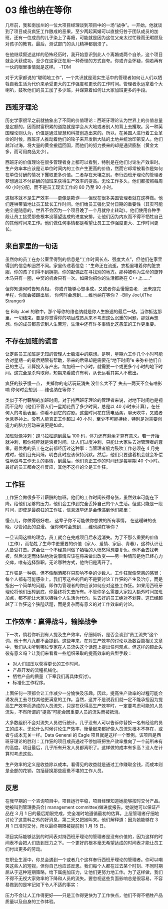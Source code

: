 # 03 维也纳在等你

几年前，我和南加州的一位大项目经理谈到项目中的一场“战争”。一开始，他就谈到了项目成员疯狂工作酿成的恶果。至少两起离婚可以直接归咎于团队成员的加班，还有一位成员的儿子染上了毒瘾，可能就是因为这位父亲太过忙碌而无暇顾及对孩子的教育。最后，测试部门的头儿精神都崩溃了。

在他继续叙述这样的恐怖经历时，我开始意识到此人个离婚或两个自杀，这个项目就会大获成功，至少在这家正在用一种奇怪的方式自夸。你或许会怀疑，倘若再有一伙的眼里事情就是这样。
-TDM

对于大家都说的“聪明地工作”，一个共识就是现实生活中的管理者如何让人们以牺牲自我生活为代价来承受更大的工作强度和更长的工作时间。管理者永远拿着个大喇叭，鼓吹他们的员工加了多少班，并谋算着如何让大家加班更多的手段。

## 西班牙理沦

历史学家很早之前就抽象出了不同的价值理论：西班牙理论认为世界上的价值总量是定额的，因而财富积累的道路就是学会从大地或者别人的背上去攫取。另一种英国理论则认为，价值是通过智慧和科技创造出来的。所以，在英国人进行着工业革命的时候，西班牙人推动着他们的轮子来开发新大陆的土地并统治印第安人。他们越洋过海，将大量的黄金搬运回国，而他们的努力换来的却是通货膨胀（黄金太多，而可用商品太少）。

西班牙的价值理论在很多管理者身上都可以看到，特别是在他们讨论生产效率时。生产效率本应该是让单位时间内的工作产生更高的价值，然而它却常被看作是如何在单位付酬的情况下攫取更多价值。二者存在天壤之别。奉行西班牙理论的管理者梦想通过不付薪酬的加班来获得生产效率的提高。无论工作多久，他们都按照每周 40 小时分配，而不是员工现实工作的 80 乃至 90 小时。

这根本就不是生产效率——更像是欺诈——但现在很多美国管理者就在这样做。他们连哄带骗地让员工延长工作时间。他们给员工强化交付日期的重要性（其实可能完全是随意的，世界不会因为一个项目晚了一个月就停止转动）。他们使用各种手段让员工接受那些根本没蓿望达成的进度安排，让他们因为内疚而不得不牺牲自己的其他时间来工作。他们做任何事情都是希望让员工工作强度更大、工作时间更长。

## 来自家里的一句话

虽然你的员工在办公室里得到的信息是“工作时间长点、强度大点”，但他们在家里得到的信息却迥然不同。家里传递着信息：“生命正在流逝。衣柜里堆着你的脏衣服，你的孩子们得不到拥抱，你的配偶正在寻找别的地方。那种被称为生命的旋转木马只有一圈，中奖的机会只有一次。如果你把你的生活都耗在 C++上……”

但你知道何时告知真相，
你或许能够心想事成，又或者你会慢慢变老．
还未跑完半程，你就会被踢出局，
你何时会想到……维也纳在等你？
-Billy Joel,《The Stranger》

在 Billy Joel 的歌中，那个等你的维也纳就是你人生旅途的最后一站。当你抵达那里，一切结束。要是你觉得你的项目成员从来不考虑这么沉重的问题，那就再想想。你的成员都意识到人生苦短，生活中还有许多事情比这愚笨的工作更重要。

## 不存在加班的谎言

让定薪员工加班是无知的管理人士脑海中的臆想。是啊，星期六工作几个小时可能会对星期一的最后期限有帮助，带来的后果却是需要花“地下时间”e 来弥补他们自己的生活。计算投入与产出，每加班一个小时，就需要一个或更多个小时的地下时间。这完全是杀鸡取卵，短期来看或许有利，从长远看其实人不敷出。

疯狂的孩子慢一点，
关掉你的电话玩玩消失
没什么大不了 失去一两天不会有啥影响
你何时会想到……维也纳在等你？

类似于不付薪酬的加班时间，对于持西班牙理论的管理者来说，对地下时间也是视而不见的（他们不管人们一星期花费了多少时间，总是以 40 小时来计算）。在任何人的考勤表里，你看不到它的踪影。这些时间花在煲电话粥，聊天吹牛，又或者休息养神上。没有人能真正工作超过 40 小时，至少不可能持续，特别是对需要创造力的脑力劳动来说更是如此。

加班就像冲刺：跑马拉松跑到最后 100 码，体力还有剩余才算有意义。若一开始就冲刺，那你纯粹就是浪费时间。让人们过度冲刺，只能让大家失去对管理者的尊重。最优秀的员工在之前都经历过这种事：当管理者极力鼓吹工作必须在 4 月完成时，他们目光闪烁，明白此时应该保持沉默。然后，他们只要逮着机会就会补偿性地做与工作无关的事情，到最后，他们真正工作的时间还是每星期 40 个小时。最好的员工都会这样反应，其他不这样的全是工作狂。

## 工作狂

工作狂会做很多不计薪酬的加班。他们的工作时间长得夸张，虽然效率可能在下降。给他们足够的压力，他们会工作到完全丢掉自己的个人生活。但这只能是一段时间，即使是最疯狂的工作狂，信息迟早还是会传递到他们那里：

慢点儿，你做得很好啦，
这辈子你不可能做你想做的所有事情。
在这暧昧的夜晚，尽管如此的浪漫。
但你何时会想到……维也纳在等你？

一旦认同这样的理念，员工就会在完成项目后永远消失。为了不那么重要的价值（工作），而牺牲了生命中更重要的价值（家人、爱情、家庭、青春），这种认识让人备受打击。这会让一个不经意间做了牺牲的人愤怒得想要复仇。他不会去找老板，然后淡定而体贴地劝说事情应该在将来做出改变——另一种情形是他已经心力交瘁，唯有选择辞职。无论哪种方式，他终归是离开了。

工作狂是一种病，但不像酗酒那样只影响不幸的少数人。工作狂就像常患的感冒：每个人都有可能感染上。我们写这些的目的不是要讨论工作狂的产生及治疗，而是指出一个简单的问题，即作为管理者的你应该如何应对这些工作狂。如果用西班牙理论将他们压榨到底，你最终将失去所有。不管你多么需要大家投入额外时间加班加点，都不能让大家以牺牲个人生活为代价。失去好的员工绝对不划算。这已经超越了工作狂这个狭隘话题，而是复杂而有意义的对工作效率的讨论。

## 工作效率：赢得战斗，输掉战争

下一次，倘若你听到有人提及生产效率，仔细倾听，是否会谈到“员工流失”这个词。他十有八九都不会提到。这些年来，在对生产效率的讨论以及数百篇相关文章中，我们从未听到哪位专家在人员流失这个话题上提出任何观点。但这样的顾此失彼有意义吗？让我们来看看一些组织采取的提高效率的典型手段：

- 对人们加压以获得更长的工作时间。
- 产品开发的流程机械化。
- 牺牲产品的质量（下章我们再具体探讨）。
- 标准化工作程序。

上面任何一项都会让工作减少一分愉快及乐趣。因此，提高生产效率的过程可能会诱发员工去寻找其他更满意的工作。当然，这并不是说我们就一定不能承担因为提高生产效率而造成的人员流失，只是在获得高生产效率时，一定要考虑可能的人员流失，不然所谓的“提高”可能会因重要人员的流失而被抵消。

大多数组织不会对流失人员进行统计。几乎没有人可以告诉你替换一名有经验的员工的成本。无论什么时候讨论生产效率，衡量起来都好像人员流失根本不存在，或者与成本无关一样。Data General 的 Eagle 项目就是这样一个案例。该项目是西班牙理论的胜利：工作狂的项目成员通过不停加班把生产效率推向了一个前所未有的高度。项目最后，几乎所有开发人员都离职了。这样做的成本有多高？没人在计算时考虑这些。

生产效率的定义是收益除以成本。看得见的收益就是通过工作赚取金钱，而成本则是全部的花销，包括替换那些疲惫不堪的工作人员。

## 反思

在我早期的一个咨询项目中，项目运行平稳，项目经理知道她能够按时交付产品。她被叫到管理委员会( management committee)做进度报告。她说她可以保证产品在 3 月 1 日的最后期限完成，完全准时地遵循最初的估算。上层管理者仔细地讨论了这意料之外的好消息，第二天又把她叫来。他们解释道：因为她能够在 3 月 1 日准时交付，所以最终期限被提前到 1 月 15 日。

项目实际能够达到的时间表对持西班牙理论的管理者是没有价值的，因为这样的时间表不会把人们放到压力之下。一个更好的根本毫无希望达成的时间表才能让员工们付出更多的劳动。

在职业生涯中，你总会遇到一个或者几个这样奉行西班牙理论的管理者。你可以嘲笑这些人的短视，但你自己也应该反思。我们每个人都在过去某个时刻、不同时期屈从于这种短期策略，给下属施加压力，让他们更努力地工作。为了这样做，我们不得不无视大家效率的下降和人员的流失。要忽视这些负面影响总是很容易，不容易做到的是牢记如下令人不适的事实：

压力不会让人工作得更好——只是工作得更快为了工作快点，他们不得不牺牲产品质量以及自身的工作体验。
